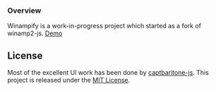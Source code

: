 ### Overview
Winampify is a work-in-progress project which started as a fork of winamp2-js. 
<a href="http://winamp.remigallego.com/">Demo</a> 

## License

Most of the excellent UI work has been done by <a href="https://github.com/captbaritone">captbaritone-js</a>.
This project is released under the [MIT License](LICENSE.txt).
